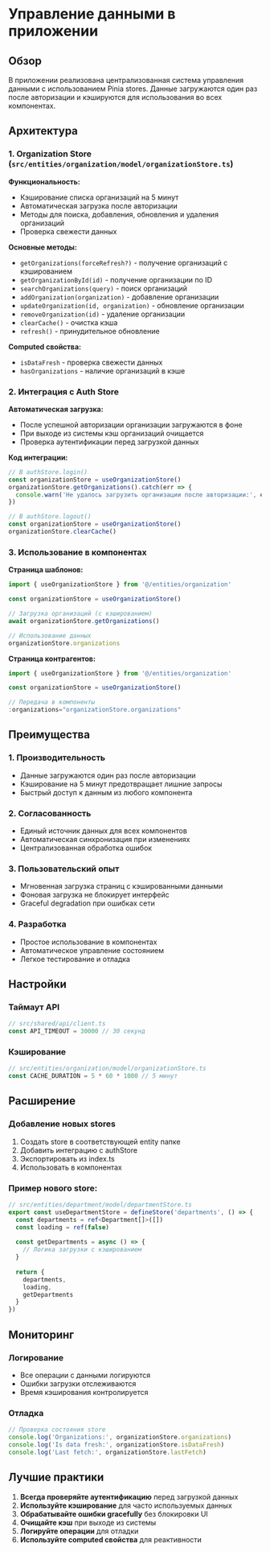 # Управление данными в приложении

## Обзор

В приложении реализована централизованная система управления данными с использованием Pinia stores. Данные загружаются один раз после авторизации и кэшируются для использования во всех компонентах.

## Архитектура

### 1. Organization Store (`src/entities/organization/model/organizationStore.ts`)

**Функциональность:**
- Кэширование списка организаций на 5 минут
- Автоматическая загрузка после авторизации
- Методы для поиска, добавления, обновления и удаления организаций
- Проверка свежести данных

**Основные методы:**
- `getOrganizations(forceRefresh?)` - получение организаций с кэшированием
- `getOrganizationById(id)` - получение организации по ID
- `searchOrganizations(query)` - поиск организаций
- `addOrganization(organization)` - добавление организации
- `updateOrganization(id, organization)` - обновление организации
- `removeOrganization(id)` - удаление организации
- `clearCache()` - очистка кэша
- `refresh()` - принудительное обновление

**Computed свойства:**
- `isDataFresh` - проверка свежести данных
- `hasOrganizations` - наличие организаций в кэше

### 2. Интеграция с Auth Store

**Автоматическая загрузка:**
- После успешной авторизации организации загружаются в фоне
- При выходе из системы кэш организаций очищается
- Проверка аутентификации перед загрузкой данных

**Код интеграции:**
```typescript
// В authStore.login()
const organizationStore = useOrganizationStore()
organizationStore.getOrganizations().catch(err => {
  console.warn('Не удалось загрузить организации после авторизации:', err)
})

// В authStore.logout()
const organizationStore = useOrganizationStore()
organizationStore.clearCache()
```

### 3. Использование в компонентах

**Страница шаблонов:**
```typescript
import { useOrganizationStore } from '@/entities/organization'

const organizationStore = useOrganizationStore()

// Загрузка организаций (с кэшированием)
await organizationStore.getOrganizations()

// Использование данных
organizationStore.organizations
```

**Страница контрагентов:**
```typescript
import { useOrganizationStore } from '@/entities/organization'

const organizationStore = useOrganizationStore()

// Передача в компоненты
:organizations="organizationStore.organizations"
```

## Преимущества

### 1. Производительность
- Данные загружаются один раз после авторизации
- Кэширование на 5 минут предотвращает лишние запросы
- Быстрый доступ к данным из любого компонента

### 2. Согласованность
- Единый источник данных для всех компонентов
- Автоматическая синхронизация при изменениях
- Централизованная обработка ошибок

### 3. Пользовательский опыт
- Мгновенная загрузка страниц с кэшированными данными
- Фоновая загрузка не блокирует интерфейс
- Graceful degradation при ошибках сети

### 4. Разработка
- Простое использование в компонентах
- Автоматическое управление состоянием
- Легкое тестирование и отладка

## Настройки

### Таймаут API
```typescript
// src/shared/api/client.ts
const API_TIMEOUT = 30000 // 30 секунд
```

### Кэширование
```typescript
// src/entities/organization/model/organizationStore.ts
const CACHE_DURATION = 5 * 60 * 1000 // 5 минут
```

## Расширение

### Добавление новых stores

1. Создать store в соответствующей entity папке
2. Добавить интеграцию с authStore
3. Экспортировать из index.ts
4. Использовать в компонентах

### Пример нового store:
```typescript
// src/entities/department/model/departmentStore.ts
export const useDepartmentStore = defineStore('departments', () => {
  const departments = ref<Department[]>([])
  const loading = ref(false)
  
  const getDepartments = async () => {
    // Логика загрузки с кэшированием
  }
  
  return {
    departments,
    loading,
    getDepartments
  }
})
```

## Мониторинг

### Логирование
- Все операции с данными логируются
- Ошибки загрузки отслеживаются
- Время кэширования контролируется

### Отладка
```typescript
// Проверка состояния store
console.log('Organizations:', organizationStore.organizations)
console.log('Is data fresh:', organizationStore.isDataFresh)
console.log('Last fetch:', organizationStore.lastFetch)
```

## Лучшие практики

1. **Всегда проверяйте аутентификацию** перед загрузкой данных
2. **Используйте кэширование** для часто используемых данных
3. **Обрабатывайте ошибки gracefully** без блокировки UI
4. **Очищайте кэш** при выходе из системы
5. **Логируйте операции** для отладки
6. **Используйте computed свойства** для реактивности

